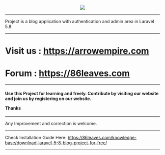 <p align="center"><img src="https://laravel.com/assets/img/components/logo-laravel.svg"></p>

<hr>
Project is a blog application with authentication and admin area in Laravel 5.8
<hr>
<h1>Visit us : <a href='https://arrowempire.com' target='_blank'>https://arrowempire.com</a></h1>
<h1>Forum : <a href='https://86leaves.com' target='_blank'>https://86leaves.com</a></h1>
<hr>
<h4>Use this Project for learning and freely. Contribute by visiting our website and join us by registering on our website.

Thanks
</h4>
<hr>
Any Improvement and correction is welcome.


<hr>

Check Installation Guide Here:
https://86leaves.com/knowledge-base/download-laravel-5-8-blog-project-for-free/

<hr>
